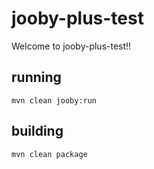 # jooby-plus-test

Welcome to jooby-plus-test!!

## running

    mvn clean jooby:run

## building

    mvn clean package

